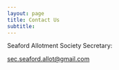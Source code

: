 ```yaml
---
layout: page
title: Contact Us
subtitle:
---
```


Seaford Allotment Society Secretary:

sec.seaford.allot@gmail.com




      
